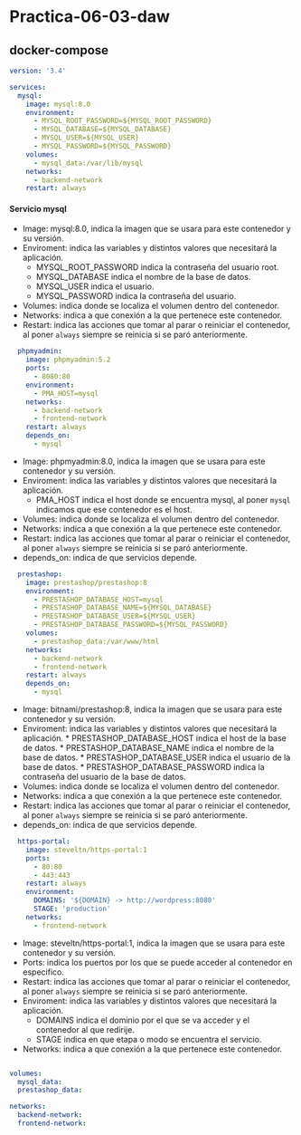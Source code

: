 # Practica-06-03-daw

## docker-compose

```yml
version: '3.4'

services:
  mysql:
    image: mysql:8.0
    environment: 
      - MYSQL_ROOT_PASSWORD=${MYSQL_ROOT_PASSWORD}
      - MYSQL_DATABASE=${MYSQL_DATABASE}
      - MYSQL_USER=${MYSQL_USER}
      - MYSQL_PASSWORD=${MYSQL_PASSWORD}
    volumes: 
      - mysql_data:/var/lib/mysql
    networks: 
      - backend-network
    restart: always
```
#### Servicio mysql
* Image: mysql:8.0, indica la imagen que se usara para este contenedor y su versión.
* Enviroment: indica las variables y distintos valores que necesitará la aplicación.
  * MYSQL_ROOT_PASSWORD indica la contraseña del usuario root.
  * MYSQL_DATABASE indica el nombre de la base de datos.
  * MYSQL_USER indica el usuario.
  * MYSQL_PASSWORD indica la contraseña del usuario.
* Volumes: indica donde se localiza el volumen dentro del contenedor.
* Networks: indica a que conexión a la que pertenece este contenedor.
* Restart: indica las acciones que tomar al parar o reiniciar el contenedor, al poner `always` siempre se reinicia si se paró anteriormente.
```yml
  phpmyadmin:
    image: phpmyadmin:5.2
    ports:
      - 8080:80
    environment:
      - PMA_HOST=mysql
    networks: 
      - backend-network
      - frontend-network
    restart: always
    depends_on: 
      - mysql
```
* Image: phpmyadmin:8.0, indica la imagen que se usara para este contenedor y su versión.
* Enviroment: indica las variables y distintos valores que necesitará la aplicación.
  * PMA_HOST indica el host donde se encuentra mysql, al poner `mysql` indicamos que ese contenedor es el host.
* Volumes: indica donde se localiza el volumen dentro del contenedor.
* Networks: indica a que conexión a la que pertenece este contenedor.
* Restart: indica las acciones que tomar al parar o reiniciar el contenedor, al poner `always` siempre se reinicia si se paró anteriormente.
* depends_on: indica de que servicios depende.
```yml
  prestashop:
    image: prestashop/prestashop:8
    environment: 
      - PRESTASHOP_DATABASE_HOST=mysql
      - PRESTASHOP_DATABASE_NAME=${MYSQL_DATABASE}
      - PRESTASHOP_DATABASE_USER=${MYSQL_USER}
      - PRESTASHOP_DATABASE_PASSWORD=${MYSQL_PASSWORD}
    volumes:
      - prestashop_data:/var/www/html
    networks: 
      - backend-network
      - frontend-network
    restart: always
    depends_on: 
      - mysql

```
* Image: bitnami/prestashop:8, indica la imagen que se usara para este contenedor y su versión.
* Enviroment: indica las variables y distintos valores que necesitará la aplicación.
      * PRESTASHOP_DATABASE_HOST indica el host de la base de datos.
      * PRESTASHOP_DATABASE_NAME indica el nombre de la base de datos.
      * PRESTASHOP_DATABASE_USER indica el usuario de la base de datos.
      * PRESTASHOP_DATABASE_PASSWORD indica la contraseña del usuario de la base de datos.
* Volumes: indica donde se localiza el volumen dentro del contenedor.
* Networks: indica a que conexión a la que pertenece este contenedor.
* Restart: indica las acciones que tomar al parar o reiniciar el contenedor, al poner `always` siempre se reinicia si se paró anteriormente.
* depends_on: indica de que servicios depende.
```yml
  https-portal:
    image: steveltn/https-portal:1
    ports:
      - 80:80
      - 443:443
    restart: always
    environment:
      DOMAINS: '${DOMAIN} -> http://wordpress:8080'
      STAGE: 'production' 
    networks:
      - frontend-network
```
* Image: steveltn/https-portal:1, indica la imagen que se usara para este contenedor y su versión.
* Ports: indica los puertos por los que se puede acceder al contenedor en especifico.
* Restart: indica las acciones que tomar al parar o reiniciar el contenedor, al poner `always` siempre se reinicia si se paró anteriormente.
* Enviroment: indica las variables y distintos valores que necesitará la aplicación.
  * DOMAINS indica el dominio por el que se va acceder y el contenedor al que redirije.
  * STAGE indica en que etapa o modo se encuentra el servicio.
* Networks: indica a que conexión a la que pertenece este contenedor.
```yml

volumes:
  mysql_data:
  prestashop_data:

networks: 
  backend-network:
  frontend-network:
```
